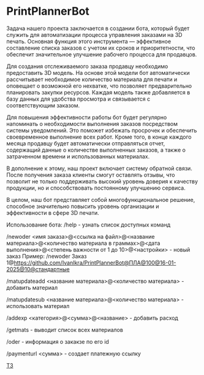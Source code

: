 # PrintPlannerBot


Задача нашего проекта заключается в создании бота, который будет служить для автоматизации процесса управления заказами на 3D печать. Основная функция этого инструмента — эффективное составление списка заказов с учетом их сроков и приоритетности, что обеспечит значительное улучшение рабочего процесса для продавцов.

Для создания отслеживаемого заказа продавцу необходимо предоставить 3D модель. На основе этой модели бот автоматически рассчитывает необходимое количество материала для печати и оповещает о возможной его нехватке, что позволяет предварительно планировать закупки ресурсов. Каждая модель также добавляется в базу данных для удобства просмотра и связывается с соответствующим заказом.

Для повышения эффективности работы бот будет регулярно напоминать о необходимости выполнения заказов посредством системы уведомлений. Это поможет избежать просрочек и обеспечить своевременное выполнение всех работ. Кроме того, в конце каждого месяца продавцу будет автоматически отправляться отчет, содержащий данные о количестве выполненных заказов, а также о затраченном времени и использованных материалах.

В дополнение к этому, наш проект включает систему обратной связи. После получения заказа клиенты смогут оставлять отзывы, что позволит не только поддерживать высокий уровень доверия к качеству продукции, но и способствовать постоянному улучшению сервиса.

В целом, наш бот представляет собой многофункциональное решение, способное значительно повысить уровень организации и эффективности в сфере 3D печати.


Использование бота: 
/help - узнать список доступных команд

/newoder <имя заказа>@<ссылка на файл>@<название материала>@<количество материала в граммах>@<дата выполнения>@<степень важности от 1 до 10>@<настройки> - новый заказ
Пример: /newoder Заказ 1@https://github.com/IvanIkra/PrintPlannerBot@ПЛА@100@16-01-2025@10@стандартные

/matupdateadd <название материала>@<количество материала> - добавить материал

/matupdatesub <название материала>@<количество материала> - использовать материал

/addexp <категория>@<сумма>@<название> - добавить расход

/getmats - выводит список всех материалов

/oder <id> - информация о закакзе по его id

/paymenturl <сумма> - создает платежную ссылку


[ТЗ](https://drive.google.com/file/d/1tJsi9USr5DtnMKV95gycdfgTjwq2JW3p/view)


